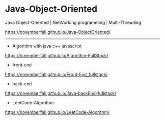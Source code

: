 # Java-Object-Oriented
Java Object-Oriented | NetWorking programming | Multi-Threading

https://novemberfall.github.io/Java-ObjectOriented/


---

- Algorithm with java c++ javascript

https://novemberfall.github.io/Algorithm-FullStack/


- front-end

https://novemberfall.github.io/Front-End_fullstack/


- back-end

https://novemberfall.github.io/Java-backEnd-fullstack/


- LeetCode-Algorithm

https://novemberfall.github.io/LeetCode-Algorithm/